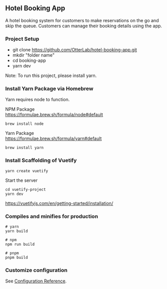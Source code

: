 ## Hotel Booking App
A hotel booking system for customers to make reservations on the go and skip the queue. Customers can manage their booking details using the app.

### Project Setup
- git clone https://github.com/OtterLab/hotel-booking-app.git
- mkdir "folder name"
- cd booking-app
- yarn dev

Note: To run this project, please install yarn.

### Install Yarn Package via Homebrew
Yarn requires node to function.

NPM Package <br>
https://formulae.brew.sh/formula/node#default
```
brew install node
```
Yarn Package <br>
https://formulae.brew.sh/formula/yarn#default
```
brew install yarn
```

### Install Scaffolding of Vuetify
```
yarn create vuetify
```
Start the server
```
cd vuetify-project
yarn dev
```
https://vuetifyjs.com/en/getting-started/installation/
### Compiles and minifies for production
```
# yarn
yarn build

# npm
npm run build

# pnpm
pnpm build
```

### Customize configuration
See [Configuration Reference](https://vitejs.dev/config/).
